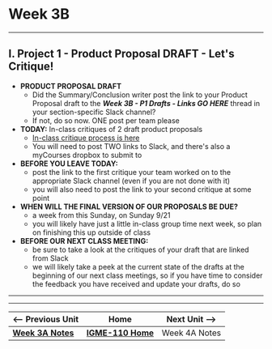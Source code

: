 # Week 3B

---

## I. Project 1 - Product Proposal DRAFT - Let's Critique!

- **PRODUCT PROPOSAL DRAFT**
  - Did the Summary/Conclusion writer post the link to your Product Proposal draft to the ***Week 3B - P1 Drafts - Links GO HERE*** thread in your section-specific Slack channel?
  - If not, do so now. ONE post per team please
- **TODAY:** In-class critiques of 2 draft product proposals
  - [In-class critique process is here](../documents/p1-draft-peer-eval.md)
  - You will need to post TWO links to Slack, and there's also a myCourses dropbox to submit to
- **BEFORE YOU LEAVE TODAY:**
  - post the link to the first critique your team worked on to the appropriate Slack channel (even if you are not done with it)
  - you will also need to post the link to your second critique at some point
- **WHEN WILL THE FINAL VERSION OF OUR PROPOSALS BE DUE?**
  - a week from this Sunday, on Sunday 9/21
  - you will likely have just a little in-class group time next week, so plan on finishing this up outside of class
- **BEFORE OUR NEXT CLASS MEETING:**
  - be sure to take a look at the critiques of your draft that are linked from Slack
  - we will likely take a peek at the current state of the drafts at the beginning of our next class meetings, so if you have time to consider the feedback you have received and update your drafts, do so



---
---

| <-- Previous Unit | Home | Next Unit -->
| --- | --- | --- 
|   [**Week 3A Notes**](3A.md)  |  [**IGME-110 Home**](../) | Week 4A Notes
